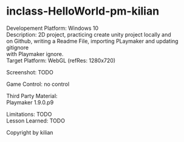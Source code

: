 # inclass-HelloWorld-pm-kilian

Developement Platform: Windows 10  
Description: 2D project, practicing create unity project locally and  
on Github, writing a Readme File, importing PLaymaker and updating gitignore  
with Playmaker ignore.  
Target Platform: WebGL (refRes: 1280x720)  


Screenshot: TODO

Game Control: no control  

Third Party Material:  
Playmaker 1.9.0.p9  

Limitations: TODO  
Lesson Learned: TODO  


Copyright by kilian  
